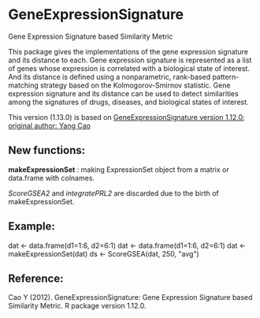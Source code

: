 # GeneExpressionSignature

Gene Expression Signature based Similarity Metric

This package gives the implementations of the gene expression signature and its distance to each. Gene expression signature is represented as a list of genes whose expression is correlated with a biological state of interest. And its distance is defined using a nonparametric, rank-based pattern-matching strategy based on the Kolmogorov-Smirnov statistic. Gene expression signature and its distance can be used to detect similarities among the signatures of drugs, diseases, and biological states of interest.


This version (1.13.0) is based on [GeneExpressionSignature version 1.12.0; original author: Yang Cao](http://bioconductor.org/packages/release/bioc/html/GeneExpressionSignature.html)

## New functions:

**makeExpressionSet** : making ExpressionSet object from a matrix or data.frame with colnames.

*ScoreGSEA2* and *integratePRL2* are discarded due to the birth of makeExpressionSet.

## Example:
dat <- data.frame(d1=1:6, d2=6:1)
dat <- data.frame(d1=1:6, d2=6:1)
dat <- makeExpressionSet(dat)
ds <- ScoreGSEA(dat, 250, "avg")


## Reference:
Cao Y (2012). GeneExpressionSignature: Gene Expression Signature based Similarity Metric. R package version 1.12.0.

